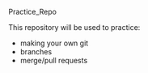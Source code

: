 Practice_Repo

This repository will be used to practice:
- making your own git
- branches
- merge/pull requests
